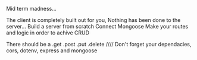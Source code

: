 Mid term madness... 

The client is completely built out for you, 
Nothing has been done to the server... 
Build a server from scratch
Connect Mongoose
Make your routes and logic in order to achive CRUD

There should be a 
.get
.post
.put
.delete
////
Don't forget your dependacies,  cors, dotenv, express and mongoose